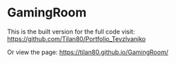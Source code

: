 # GamingRoom
 
This is the built version for the full code visit:
https://github.com/Tilan80/Portfolio_TevzIvanjko

Or view the page:
https://tilan80.github.io/GamingRoom/
